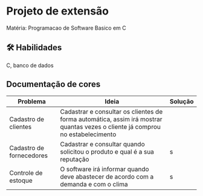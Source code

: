 
# Projeto de extensão

Matéria: Programacao de Software Basico em C



## 🛠 Habilidades
C, banco de dados



## Documentação de cores

| Problema          |       Ideia         |       Solução                 |
| -----------------  | ---------------------|-----------------------------|
| Cadastro de clientes| Cadastrar e consultar os clientes de forma automática, assim irá mostrar quantas vezes o cliente já comprou no estabelecimento | |s |
| Cadastro de fornecedores |Cadastrar e consultar quando solicitou o produto e qual é a sua reputação  |s|
| Controle de estoque       | O software irá informar quando deve abastecer de acordo com a demanda e com o clima |s|

